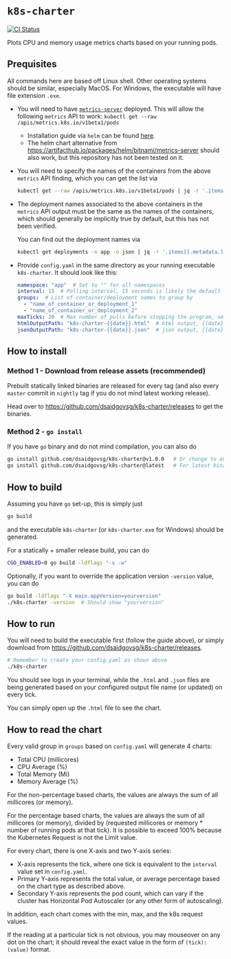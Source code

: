# `k8s-charter`

[![CI Status](https://img.shields.io/github/workflow/status/dsaidgovsg/k8s-charter/ci/master?label=ci&logo=github&style=for-the-badge)](https://github.com/dsaidgovsg/k8s-charter/actions)

Plots CPU and memory usage metrics charts based on your running pods.

## Prequisites

All commands here are based off Linux shell. Other operating systems should be similar, especially
MacOS. For Windows, the executable will have file extension `.exe`.

- You will need to have [`metrics-server`](https://kubernetes-sigs.github.io/metrics-server/)
  deployed. This will allow the following `metrics` API to work:
  `kubectl get --raw /apis/metrics.k8s.io/v1beta1/pods`
  - Installation guide via `helm` can be found
    [here](https://artifacthub.io/packages/helm/metrics-server/metrics-server).
  - The helm chart alternative from <https://artifacthub.io/packages/helm/bitnami/metrics-server>
    should also work, but this repository has not been tested on it.

- You will need to specify the names of the containers from the above `metrics` API finding, which
  you can get the list via

  ```bash
  kubectl get --raw /apis/metrics.k8s.io/v1beta1/pods | jq -r '.items[].containers[].name' | sort | uniq
  ```

- The deployment names associated to the above containers in the `metrics` API output must be the
  same as the names of the containers, which should generally be implicitly true by default, but
  this has not been verified.

  You can find out the deployment names via

  ```bash
  kubectl get deployments -n app -o json | jq -r '.items[].metadata.labels["app.kubernetes.io/name"]' | sort | uniq
  ```

- Provide `config.yaml` in the same directory as your running executable `k8s-charter`. It should look like this:

  ```yaml
  namespace: "app"  # Set to "" for all namespaces
  interval: 15  # Polling interval, 15 seconds is likely the default interval for metrics-server
  groups:  # List of container/deployment names to group by
    - "name_of_container_or_deployment_1"
    - "name_of_container_or_deployment_2"
  maxTicks: 20  # Max number of polls before stopping the program, set -1 to run forever (CTRL-C to break)
  htmlOutputPath: "k8s-charter-{{date}}.html"  # html output, {{date}} to inject in datetime value
  jsonOutputPath: "k8s-charter-{{date}}.json"  # json output, {{date}} to inject in datetime value
  ```

## How to install

### Method 1 - Download from release assets (recommended)

Prebuilt statically linked binaries are released for every tag (and also every `master` commit in
`nightly` tag if you do not mind latest working release).

Head over to <https://github.com/dsaidgovsg/k8s-charter/releases> to get the binaries.

### Method 2 - `go install`

If you have `go` binary and do not mind compilation, you can also do

```bash
go install github.com/dsaidgovsg/k8s-charter@v1.0.0   # Or change to any other tagged version
go install github.com/dsaidgovsg/k8s-charter@latest   # For latest binary
```

## How to build

Assuming you have `go` set-up, this is simply just

```bash
go build
```

and the executable `k8s-charter` (or `k8s-charter.exe` for Windows) should be generated.

For a statically + smaller release build, you can do

```bash
CGO_ENABLED=0 go build -ldflags "-s -w"
```

Optionally, if you want to override the application version `-version` value, you can do

```bash
go build -ldflags "-X main.appVersion=yourversion"
./k8s-charter -version  # Should show "yourversion"
```

## How to run

You will need to build the executable first (follow the guide above), or simply download from
<https://github.com/dsaidgovsg/k8s-charter/releases>.

```bash
# Remember to create your config.yaml as shown above
./k8s-charter
```

You should see logs in your terminal, while the `.html` and `.json` files are being generated based
on your configured output file name (or updated) on every tick.

You can simply open up the `.html` file to see the chart.

## How to read the chart

Every valid group in `groups` based on `config.yaml` will generate 4 charts:

- Total CPU (millicores)
- CPU Average (%)
- Total Memory (Mi)
- Memory Average (%)

For the non-percentage based charts, the values are always the sum of all millicores (or memory).

For the percentage based charts, the values are always the sum of all millicores (or memory),
divided by (requested millicores or memory * number of running pods at that tick). It is possible
to exceed 100% because the Kubernetes Request is not the Limit value.

For every chart, there is one X-axis and two Y-axis series:

- X-axis represents the tick, where one tick is equivalent to the `interval` value set in
`config.yaml`.
- Primary Y-axis represents the total value, or average percentage based on the chart type as
  described above.
- Secondary Y-axis represents the pod count, which can vary if the cluster has Horizontal Pod
  Autoscaler (or any other form of autoscaling).

In addition, each chart comes with the min, max, and the k8s request values.

If the reading at a particular tick is not obvious, you may mouseover on any dot on the chart; it
should reveal the exact value in the form of `(tick): (value)` format.
